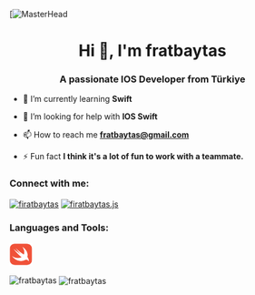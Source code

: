 [![MasterHead](https://images.squarespace-cdn.com/content/v1/5a562ccfa803bbf984c55f21/1520527444624-H85GYRMX1TAYTE3ZATBQ/apple+developer+academy)

<h1 align="center">Hi 👋, I'm fratbaytas</h1>
<h3 align="center">A passionate IOS Developer from Türkiye</h3>

- 🌱 I’m currently learning **Swift**

- 🤝 I’m looking for help with **IOS Swift**

- 📫 How to reach me **fratbaytas@gmail.com**

- ⚡ Fun fact **I think it's a lot of fun to work with a teammate.**

<h3 align="left">Connect with me:</h3>
<p align="left">
<a href="https://linkedin.com/in/firatbaytas" target="_blank"><img align="center" src="https://raw.githubusercontent.com/rahuldkjain/github-profile-readme-generator/master/src/images/icons/Social/linked-in-alt.svg" alt="firatbaytas" height="30" width="40" /></a>
<a href="https://instagram.com/firatbaytas.js" target="blank"><img align="center" src="https://raw.githubusercontent.com/rahuldkjain/github-profile-readme-generator/master/src/images/icons/Social/instagram.svg" alt="firatbaytas.js" height="30" width="40" /></a>
</p>

<h3 align="left">Languages and Tools:</h3>
 <a href="https://developer.apple.com/swift/" target="_blank" rel="noreferrer"> <img src="https://raw.githubusercontent.com/devicons/devicon/master/icons/swift/swift-original.svg" alt="swift" width="40" height="40"/> </a> </p>

<p><img align="left" src="https://github-readme-stats.vercel.app/api/top-langs?username=fratbaytas&show_icons=true&locale=en&layout=compact" alt="fratbaytas" /></p>

<p>&nbsp;<img align="center" src="https://github-readme-stats.vercel.app/api?username=fratbaytas&show_icons=true&locale=en" alt="fratbaytas" /></p>
